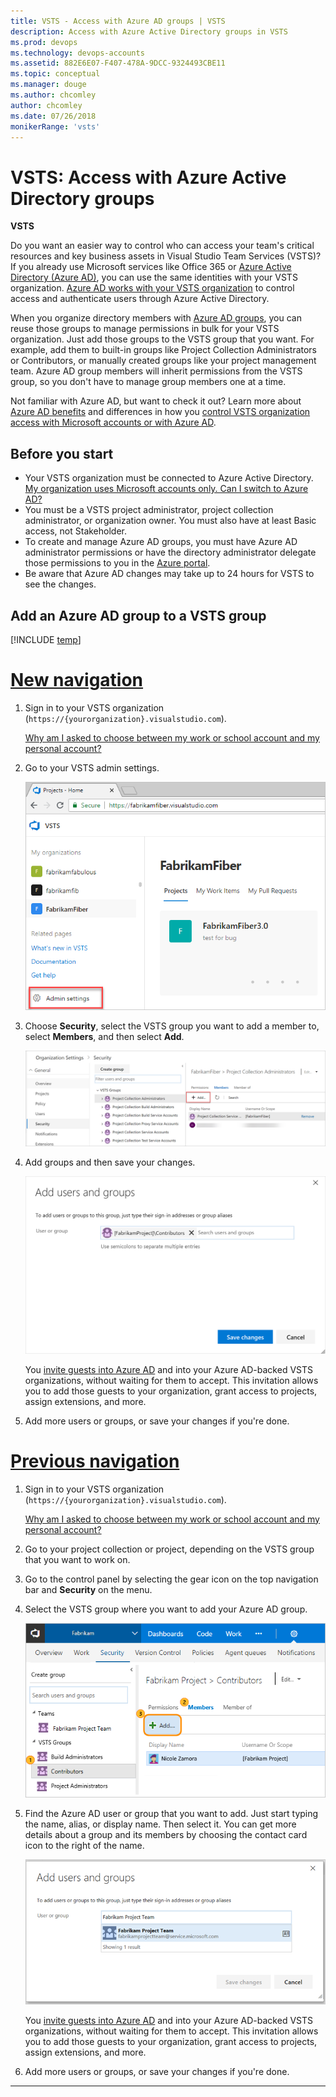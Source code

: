 ```yaml
---
title: VSTS - Access with Azure AD groups | VSTS
description: Access with Azure Active Directory groups in VSTS
ms.prod: devops
ms.technology: devops-accounts
ms.assetid: 882E6E07-F407-478A-9DCC-9324493CBE11
ms.topic: conceptual
ms.manager: douge
ms.author: chcomley
author: chcomley
ms.date: 07/26/2018
monikerRange: 'vsts'
---
```

# VSTS: Access with Azure Active Directory groups

**VSTS**

Do you want an easier way to control who can access your team's 
critical resources and key business assets in Visual Studio Team Services (VSTS)? 
If you already use Microsoft services like Office 365 or 
[Azure Active Directory (Azure AD)](https://www.microsoft.com/server-cloud/products/azure-active-directory/), 
you can use the same identities with your VSTS organization. 
[Azure AD works with your VSTS organization](access-with-azure-ad.md) 
to control access and authenticate users through Azure Active Directory. 

When you organize directory members with 
[Azure AD groups](https://azure.microsoft.com/documentation/articles/active-directory-manage-groups), 
you can reuse those groups to manage permissions 
in bulk for your VSTS organization. 
Just add those groups to the VSTS group that you want. 
For example, add them to built-in groups like 
Project Collection Administrators or Contributors, 
or manually created groups like your project management team. 
Azure AD group members will inherit permissions from the VSTS group,
so you don't have to manage group members one at a time.

Not familiar with Azure AD, 
but want to check it out? Learn more about 
[Azure AD benefits](https://azure.microsoft.com/documentation/articles/active-directory-whatis/)
and differences in how you 
[control VSTS organization access with Microsoft accounts or with Azure AD](access-with-azure-ad.md).


## Before you start

* Your VSTS organization must be connected 
to Azure Active Directory. 
[My organization uses Microsoft accounts only. Can I switch to Azure AD?](faq-azure-access.md#ChangeMSA)
* You must be a VSTS project administrator, 
project collection administrator, or organization owner. 
You must also have at least Basic access, not Stakeholder.
* To create and manage Azure AD groups, 
you must have Azure AD administrator permissions 
or have the directory administrator delegate those permissions to you in the 
[Azure portal](https://portal.azure.com).
* Be aware that Azure AD changes may take up to 24 hours for VSTS to see the changes.


##	Add an Azure AD group to a VSTS group

[!INCLUDE [temp](../../_shared/new-navigation.md)] 

# [New navigation](#tab/new-nav)

1. Sign in to your VSTS organization (```https://{yourorganization}.visualstudio.com```).

	[Why am I asked to choose between my work or school account and my personal account?](faq-create-organization.md#ChooseOrgAcctMSAcct)

2.  Go to your VSTS admin settings.

    ![Open VSTS admin settings](../../_shared/_img/settings/open-admin-settings-vert.png)

3. Choose **Security**, select the VSTS group you want to add a member to, select **Members**, and then select **Add**.

   ![Add a member to your selected VSTS group](_img/manage-azure-ad-groups/admin-settings-security-choose-group-add-member.png)
4. Add groups and then save your changes.

    ![Bulk add members to a group](_img/manage-azure-ad-groups/bulk-add-groups.png)
 
    You [invite guests into Azure AD](https://blogs.msdn.microsoft.com/visualstudioalm/2017/05/11/inviting-directory-guests-to-aad-backed-vsts-accounts) 
    and into your Azure AD-backed VSTS organizations, without waiting for them 
    to accept. This invitation allows you 
    to add those guests to your organization, grant access to projects, assign extensions, and more.

5.	Add more users or groups, or save your changes if you're done.

# [Previous navigation](#tab/prev-nav)

1.	Sign in to your VSTS organization (```https://{yourorganization}.visualstudio.com```).

	[Why am I asked to choose between my work or school account and my personal account?](faq-azure-access.md#ChooseOrgAcctMSAcct)

2.	Go to your project collection or project, 
depending on the VSTS group that you want to work on.

1.  Go to the control panel by selecting the gear icon on the top navigation bar and **Security** on the menu.

4.	Select the VSTS group where you want to add your Azure AD group.

    ![Select a VSTS group, Members, and Add](_img/manage-azure-ad-groups/vsogroupaddmemberbutton.png)

5.	Find the Azure AD user or group that you want to add. Just start typing the name, alias, 
or display name. Then select it. You can get more details about a group and its members by choosing the contact card icon to the right of the name.

    ![Browse directory for groups](_img/manage-azure-ad-groups/addaadgrouppanelbrowse.png)
    
    You [invite guests into Azure AD](https://blogs.msdn.microsoft.com/visualstudioalm/2017/05/11/inviting-directory-guests-to-aad-backed-vsts-accounts) 
    and into your Azure AD-backed VSTS organizations, without waiting for them 
    to accept. This invitation allows you 
    to add those guests to your organization, grant access to projects, assign extensions, and more.

6.	Add more users or groups, or save your changes if you're done.

---